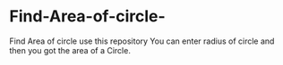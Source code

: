 # Find-Area-of-circle-
Find Area of circle use this repository 
You can enter radius of circle and then you got the area of a Circle.

